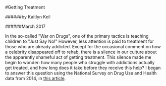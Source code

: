 #Getting Treatment

######by Kaitlyn Keil

######March 2017

In the so-called "War on Drugs", one of the primary tactics is teaching children to "Just Say No!" However, less attention is paid to treatment for those who are already addicted. Except for the occasional comment on how a celebrity disappeared off to rehab, there is a silence in our culture about the apparently shameful act of getting treatment. This silence made me begin to wonder: how many people who struggle with addictions actually get treated, and how long does it take before they receive this help? I began to answer this question using the National Survey on Drug Use and Health data from 2014, in [this article](https://github.com/KaitlynKeil/ThinkStats2/blob/master/code/reports/report2.md).
